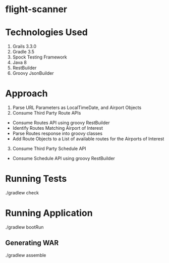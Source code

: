 # flight-scanner

# Technologies Used
1. Grails 3.3.0
2. Gradle 3.5
3. Spock Testing Framework
4. Java 8
5. RestBuilder
6. Groovy JsonBuilder

# Approach

1. Parse URL Parameters as LocalTimeDate, and Airport Objects
2. Consume Third Party Route APIs
* Consume Routes API using groovy RestBuilder
* Identify Routes Matching Airport of Interest
* Parse Routes response into groovy classes
* Add Route Objects to a List of available routes for the Airports of Interest

3. Consume Third Party Schedule API

* Consume Schedule API using groovy RestBuilder

# Running Tests
./gradlew check
# Running Application
./gradlew bootRun
## Generating WAR
./gradlew assemble


